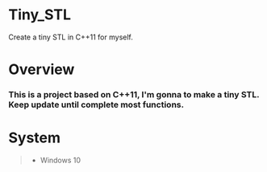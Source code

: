 # Tiny_STL
Create a tiny STL in C++11 for myself.

# Overview
### This is a project based on C++11, I'm gonna to make a tiny STL. Keep update until complete most functions.

# System
>* Windows 10

